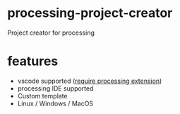 # processing-project-creator
Project creator for processing
# features
 - vscode supported ([require processing extension](https://marketplace.visualstudio.com/items?itemName=Tobiah.language-pde))
 - processing IDE supported
 - Custom template
 - Linux / Windows / MacOS